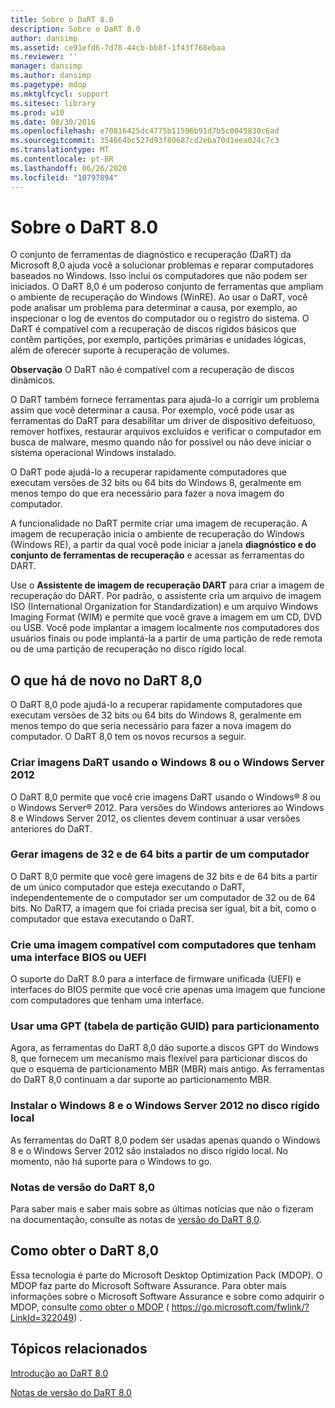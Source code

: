 ```yaml
---
title: Sobre o DaRT 8.0
description: Sobre o DaRT 8.0
author: dansimp
ms.assetid: ce91efd6-7d78-44cb-bb8f-1f43f768ebaa
ms.reviewer: ''
manager: dansimp
ms.author: dansimp
ms.pagetype: mdop
ms.mktglfcycl: support
ms.sitesec: library
ms.prod: w10
ms.date: 08/30/2016
ms.openlocfilehash: e70816425dc4775b11596b91d7b5c0045830c6ad
ms.sourcegitcommit: 354664bc527d93f80687cd2eba70d1eea024c7c3
ms.translationtype: MT
ms.contentlocale: pt-BR
ms.lasthandoff: 06/26/2020
ms.locfileid: "10797894"
---
```

# Sobre o DaRT 8.0


O conjunto de ferramentas de diagnóstico e recuperação (DaRT) da Microsoft 8,0 ajuda você a solucionar problemas e reparar computadores baseados no Windows. Isso inclui os computadores que não podem ser iniciados. O DaRT 8,0 é um poderoso conjunto de ferramentas que ampliam o ambiente de recuperação do Windows (WinRE). Ao usar o DaRT, você pode analisar um problema para determinar a causa, por exemplo, ao inspecionar o log de eventos do computador ou o registro do sistema. O DaRT é compatível com a recuperação de discos rígidos básicos que contêm partições, por exemplo, partições primárias e unidades lógicas, além de oferecer suporte à recuperação de volumes.

**Observação**  O DaRT não é compatível com a recuperação de discos dinâmicos.

 

O DaRT também fornece ferramentas para ajudá-lo a corrigir um problema assim que você determinar a causa. Por exemplo, você pode usar as ferramentas do DaRT para desabilitar um driver de dispositivo defeituoso, remover hotfixes, restaurar arquivos excluídos e verificar o computador em busca de malware, mesmo quando não for possível ou não deve iniciar o sistema operacional Windows instalado.

O DaRT pode ajudá-lo a recuperar rapidamente computadores que executam versões de 32 bits ou 64 bits do Windows 8, geralmente em menos tempo do que era necessário para fazer a nova imagem do computador.

A funcionalidade no DaRT permite criar uma imagem de recuperação. A imagem de recuperação inicia o ambiente de recuperação do Windows (Windows RE), a partir da qual você pode iniciar a janela **diagnóstico e do conjunto de ferramentas de recuperação** e acessar as ferramentas do DART.

Use o **Assistente de imagem de recuperação DART** para criar a imagem de recuperação do DART. Por padrão, o assistente cria um arquivo de imagem ISO (International Organization for Standardization) e um arquivo Windows Imaging Format (WIM) e permite que você grave a imagem em um CD, DVD ou USB. Você pode implantar a imagem localmente nos computadores dos usuários finais ou pode implantá-la a partir de uma partição de rede remota ou de uma partição de recuperação no disco rígido local.

## <a href="" id="what-s-new-in-dart-8-0"></a>O que há de novo no DaRT 8,0


O DaRT 8,0 pode ajudá-lo a recuperar rapidamente computadores que executam versões de 32 bits ou 64 bits do Windows 8, geralmente em menos tempo do que seria necessário para fazer a nova imagem do computador. O DaRT 8,0 tem os novos recursos a seguir.

### Criar imagens DaRT usando o Windows 8 ou o Windows Server 2012

O DaRT 8,0 permite que você crie imagens DaRT usando o Windows® 8 ou o Windows Server® 2012. Para versões do Windows anteriores ao Windows 8 e Windows Server 2012, os clientes devem continuar a usar versões anteriores do DaRT.

### Gerar imagens de 32 e de 64 bits a partir de um computador

O DaRT 8,0 permite que você gere imagens de 32 bits e de 64 bits a partir de um único computador que esteja executando o DaRT, independentemente de o computador ser um computador de 32 ou de 64 bits. No DaRT7, a imagem que foi criada precisa ser igual, bit a bit, como o computador que estava executando o DaRT.

### Crie uma imagem compatível com computadores que tenham uma interface BIOS ou UEFI

O suporte do DaRT 8.0 para a interface de firmware unificada (UEFI) e interfaces do BIOS permite que você crie apenas uma imagem que funcione com computadores que tenham uma interface.

### Usar uma GPT (tabela de partição GUID) para particionamento

Agora, as ferramentas do DaRT 8,0 dão suporte a discos GPT do Windows 8, que fornecem um mecanismo mais flexível para particionar discos do que o esquema de particionamento MBR (MBR) mais antigo. As ferramentas do DaRT 8,0 continuam a dar suporte ao particionamento MBR.

### Instalar o Windows 8 e o Windows Server 2012 no disco rígido local

As ferramentas do DaRT 8,0 podem ser usadas apenas quando o Windows 8 e o Windows Server 2012 são instalados no disco rígido local. No momento, não há suporte para o Windows to go.

### <a href="" id="-------------dart-8-0-release-notes"></a> Notas de versão do DaRT 8,0

Para saber mais e saber mais sobre as últimas notícias que não o fizeram na documentação, consulte as notas de [versão do DaRT 8,0](release-notes-for-dart-80--dart-8.md).

## Como obter o DaRT 8,0


Essa tecnologia é parte do Microsoft Desktop Optimization Pack (MDOP). O MDOP faz parte do Microsoft Software Assurance. Para obter mais informações sobre o Microsoft Software Assurance e sobre como adquirir o MDOP, consulte [como obter o MDOP](https://go.microsoft.com/fwlink/?LinkId=322049) ( https://go.microsoft.com/fwlink/?LinkId=322049) .

## Tópicos relacionados


[Introdução ao DaRT 8.0](getting-started-with-dart-80-dart-8.md)

[Notas de versão do DaRT 8.0](release-notes-for-dart-80--dart-8.md)

 

 





